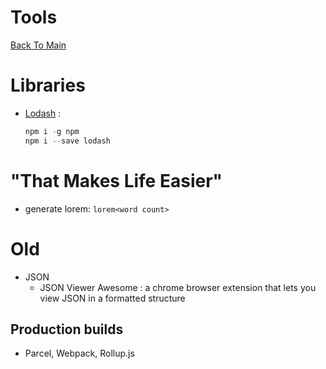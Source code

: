 # Tools

[Back To Main](README.md)

# Libraries

- [Lodash](https://lodash.com/) :
  ```C
  npm i -g npm
  npm i --save lodash
  ```

# "That Makes Life Easier"

- generate lorem: `lorem<word count>`

# Old

- JSON
  - JSON Viewer Awesome : a chrome browser extension that lets you view JSON in a formatted structure

## Production builds

- Parcel, Webpack, Rollup.js
